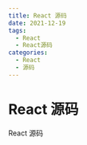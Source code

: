 ```yaml
---
title: React 源码
date: 2021-12-19
tags:
  - React
  - React源码
categories:
  - React
  - 源码
---
```


# React 源码

React 源码
